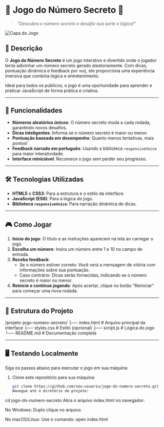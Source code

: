 # 🎲 Jogo do Número Secreto 🎉

> _"Descubra o número secreto e desafie sua sorte e lógica!"_

![Capa do Jogo](https://via.placeholder.com/800x400.png?text=Jogo+do+N%C3%BAmero+Secreto)

## 📖 Descrição
O **Jogo do Número Secreto** é um jogo interativo e divertido onde o jogador tenta adivinhar um número secreto gerado aleatoriamente. Com dicas, pontuação dinâmica e feedback por voz, ele proporciona uma experiência imersiva que combina lógica e entretenimento.

Ideal para todos os públicos, o jogo é uma oportunidade para aprender e praticar JavaScript de forma prática e criativa.

---

## 🌟 Funcionalidades
- **Números aleatórios únicos**: O número secreto muda a cada rodada, garantindo novos desafios.
- **Dicas inteligentes**: Informa se o número secreto é maior ou menor.
- **Pontuação baseada em desempenho**: Quanto menos tentativas, mais pontos!
- **Feedback narrado em português**: Usando a biblioteca `responsiveVoice` para maior interatividade.
- **Interface reiniciável**: Recomece o jogo sem perder seu progresso.

---

## 🛠️ Tecnologias Utilizadas
- **HTML5** e **CSS3**: Para a estrutura e o estilo da interface.
- **JavaScript (ES6)**: Para a lógica do jogo.
- **Biblioteca `responsiveVoice`**: Para narração dinâmica de dicas.

---

## 🎮 Como Jogar
1. **Início do jogo**: O título e as instruções aparecem na tela ao carregar o jogo.
2. **Escolha um número**: Insira um número entre 1 e 10 no campo de entrada.
3. **Receba feedback**:
   - Se o número estiver correto: Você verá a mensagem de vitória com informações sobre sua pontuação.
   - Caso contrário: Dicas serão fornecidas, indicando se o número secreto é maior ou menor.
4. **Reinicie e continue jogando**: Após acertar, clique no botão "Reiniciar" para começar uma nova rodada.

---

## 📂 Estrutura do Projeto
/projeto-jogo-numero-secreto/ ├── index.html # Arquivo principal da interface ├── styles.css # Estilo (opcional) ├── script.js # Lógica do jogo └── README.md # Documentação completa

---

## 🖥️ Testando Localmente
Siga os passos abaixo para executar o jogo em sua máquina:

1. Clone este repositório para sua máquina:
   ```bash
   git clone https://github.com/seu-usuario/jogo-do-numero-secreto.git
   Navegue até o diretório do projeto:
   
cd jogo-do-numero-secreto
Abra o arquivo index.html no navegador:

No Windows: Duplo clique no arquivo.

No macOS/Linux: Use o comando:
open index.html
